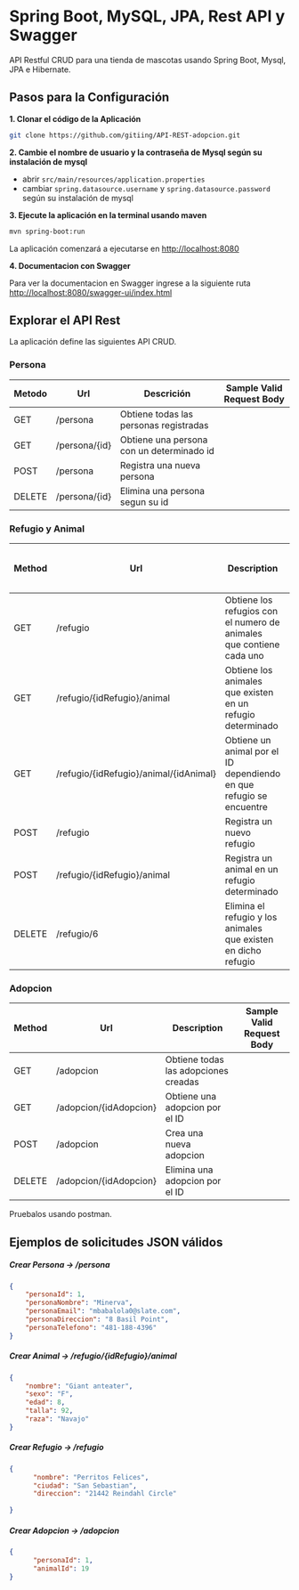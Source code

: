 # Spring Boot, MySQL, JPA, Rest API y Swagger

API Restful CRUD para una tienda de mascotas usando Spring Boot, Mysql, JPA e Hibernate.

## Pasos para la Configuración

**1. Clonar el código de la Aplicación**

```bash
git clone https://github.com/gitiing/API-REST-adopcion.git
```

**2. Cambie el nombre de usuario y la contraseña de Mysql según su instalación de mysql**

+ abrir `src/main/resources/application.properties`
+ cambiar `spring.datasource.username` y `spring.datasource.password` según su instalación de mysql

**3. Ejecute la aplicación en la terminal usando maven**

```bash
mvn spring-boot:run
```
La aplicación comenzará a ejecutarse en <http://localhost:8080>

**4. Documentacion con Swagger**

Para ver la documentacion en Swagger ingrese a la siguiente ruta <http://localhost:8080/swagger-ui/index.html>

## Explorar el API Rest

La aplicación define las siguientes API CRUD.

### Persona

| Metodo | Url                      | Descrición                                | Sample Valid Request Body |
|--------|--------------------------|-------------------------------------------| ------------------------- |
| GET    | /persona                 | Obtiene todas las personas registradas    | |
| GET    | /persona/{id}            | Obtiene una persona con un determinado id | |
| POST   | /persona                 | Registra una nueva persona                | |
| DELETE | /persona/{id}            | Elimina una persona segun su id           | |

### Refugio y Animal

| Method | Url                                    | Description                                                          | Sample Valid Request Body |
|--------|----------------------------------------|----------------------------------------------------------------------|---------------------------|
| GET    | /refugio                               | Obtiene los refugios con el numero de animales que contiene cada uno |                           |
| GET    | /refugio/{idRefugio}/animal            | Obtiene los animales que existen en un refugio determinado           |                           |
| GET    | /refugio/{idRefugio}/animal/{idAnimal} | Obtiene un animal por el ID dependiendo en que refugio se encuentre  |                           |
| POST   | /refugio                               | Registra un nuevo refugio                                            |                           |
| POST   | /refugio/{idRefugio}/animal            | Registra un animal en un refugio determinado                         |                           | 
| DELETE | /refugio/6                             | Elimina el refugio y los animales que existen en dicho refugio       |                           |

### Adopcion

| Method | Url                        | Description                          | Sample Valid Request Body |
| ------ |----------------------------|--------------------------------------|---------------------------|
| GET    | /adopcion                  | Obtiene todas las adopciones creadas |                           |
| GET    | /adopcion/{idAdopcion}     | Obtiene una adopcion por el ID       |                           |
| POST   | /adopcion                  | Crea una nueva adopcion              |                           | 
| DELETE | /adopcion/{idAdopcion}     | Elimina una adopcion por el ID       |                           |

Pruebalos usando postman.

## Ejemplos de solicitudes JSON válidos

##### <a id="crearpersona">Crear Persona -> /persona</a>
```json
{
    "personaId": 1,
    "personaNombre": "Minerva",
    "personaEmail": "mbabalola0@slate.com",
    "personaDireccion": "8 Basil Point",
    "personaTelefono": "481-188-4396"
}
```

##### <a id="crearanimal">Crear Animal -> /refugio/{idRefugio}/animal</a>
```json
{
    "nombre": "Giant anteater",
    "sexo": "F",
    "edad": 8,
    "talla": 92,
    "raza": "Navajo"
}
```

##### <a id="crearrefugio">Crear Refugio -> /refugio</a>
```json
{
      "nombre": "Perritos Felices",
      "ciudad": "San Sebastian",
      "direccion": "21442 Reindahl Circle"
  
}

```

##### <a id="crearadopcion">Crear Adopcion -> /adopcion</a>
```json
{
      "personaId": 1,
      "animalId": 19
}
```
